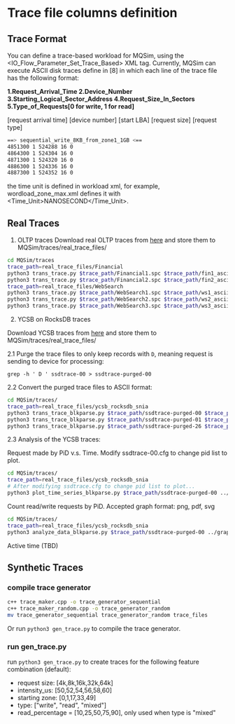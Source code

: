 # Trace file columns definition


## Trace Format

You can define a trace-based workload for MQSim, using the <IO_Flow_Parameter_Set_Trace_Based> XML tag. Currently, MQSim can execute ASCII disk traces define in [8] in which each line of the trace file has the following format:

**1.Request_Arrival_Time
2.Device_Number
3.Starting_Logical_Sector_Address
4.Request_Size_In_Sectors
5.Type_of_Requests[0 for write, 1 for read]**

[request arrival time] [device number] [start LBA] [request size] [request type]

``` bash
==> sequential_write_8KB_from_zone1_1GB <==
4851300 1 524288 16 0
4864300 1 524304 16 0
4871300 1 524320 16 0
4886300 1 524336 16 0
4887300 1 524352 16 0
```

the time unit is defined in workload xml, for example, wordload_zone_max.xml defines it with <Time_Unit>NANOSECOND</Time_Unit>.

## Real Traces

1. OLTP traces
Download real OLTP traces from [here](https://traces.cs.umass.edu/index.php/Storage/Storage) and store them to MQSim/traces/real_trace_files/

```bash
cd MQSim/traces
trace_path=real_trace_files/Financial
python3 trans_trace.py $trace_path/Financial1.spc $trace_path/fin1_ascii -asu 0-23
python3 trans_trace.py $trace_path/Financial2.spc $trace_path/fin2_ascii -asu 0-18
trace_path=real_trace_files/WebSearch
python3 trans_trace.py $trace_path/WebSearch1.spc $trace_path/ws1_ascii -asu 0-2
python3 trans_trace.py $trace_path/WebSearch2.spc $trace_path/ws2_ascii -asu 0-2
python3 trans_trace.py $trace_path/WebSearch3.spc $trace_path/ws3_ascii -asu 0-2
```

2. YCSB on RocksDB traces

Download YCSB traces from [here](http://iotta.snia.org/traces/block-io) and store them to MQSim/traces/real_trace_files/

2.1 Purge the trace files to only keep records with `D`, meaning request is sending to device for processing:

```
grep -h ' D ' ssdtrace-00 > ssdtrace-purged-00
```

2.2 Convert the purged trace files to ASCII format:

```bash
cd MQSim/traces/
trace_path=real_trace_files/ycsb_rocksdb_snia
python3 trans_trace_blkparse.py $trace_path/ssdtrace-purged-00 $trace_path/ssdtrace-ascii-00
python3 trans_trace_blkparse.py $trace_path/ssdtrace-purged-01 $trace_path/ssdtrace-ascii-01
python3 trans_trace_blkparse.py $trace_path/ssdtrace-purged-26 $trace_path/ssdtrace-ascii-26
```

2.3 Analysis of the YCSB traces:

Request made by PiD v.s. Time. Modify ssdtrace-00.cfg to change pid list to plot.

```bash
cd MQSim/traces/
trace_path=real_trace_files/ycsb_rocksdb_snia
# After modifying ssdtrace.cfg to change pid list to plot...
python3 plot_time_series_blkparse.py $trace_path/ssdtrace-purged-00 ../graphs/ycsb_rocksdb_00_ts_write_all.png ssdtrace.cfg
```

Count read/write requests by PiD. Accepted graph format: png, pdf, svg

```bash
cd MQSim/traces/
trace_path=real_trace_files/ycsb_rocksdb_snia
python3 analyze_data_blkparse.py $trace_path/ssdtrace-purged-00 ../graphs/ycsb_rocksdb_00 png
```

Active time (TBD)

## Synthetic Traces

### compile trace generator

```bash
c++ trace_maker.cpp -o trace_generator_sequential
c++ trace_maker_random.cpp -o trace_generator_random
mv trace_generator_sequential trace_generator_random trace_files
```

Or run `python3 gen_trace.py` to compile the trace generator.

### run gen_trace.py

run `python3 gen_trace.py` to create traces for the following feature combination (default):

- request size: [4k,8k,16k,32k,64k]
- intensity_us: [50,52,54,56,58,60]
- starting zone: [0,1,17,33,49]
- type: ["write", "read", "mixed"]
- read_percentage = [10,25,50,75,90], only used when type is "mixed"

